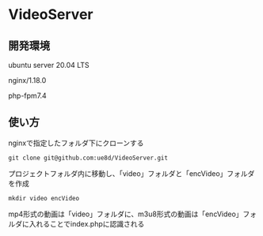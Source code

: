 # VideoServer
## 開発環境
ubuntu server 20.04 LTS

nginx/1.18.0

php-fpm7.4

## 使い方
nginxで指定したフォルダ下にクローンする

```
git clone git@github.com:ue8d/VideoServer.git
```

プロジェクトフォルダ内に移動し、「video」フォルダと「encVideo」フォルダを作成

```
mkdir video encVideo
```

mp4形式の動画は「video」フォルダに、m3u8形式の動画は「encVideo」フォルダに入れることでindex.phpに認識される